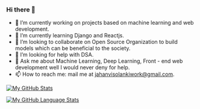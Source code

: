 ### Hi there 👋

<!--
**JAHANVISOLANKI5475/JAHANVISOLANKI5475** is a ✨ _special_ ✨ repository because its `README.md` (this file) appears on your GitHub profile.

Here are some ideas to get you started: -->

- 🔭 I’m currently working on projects based on  machine learning and web development.
- 🌱 I’m currently learning Django and Reactjs.
- 👯 I’m looking to collaborate on Open Source Organization to build models which can be beneficial to the society.
- 🤔 I’m looking for help with DSA.
- 💬 Ask me about Machine Learning, Deep Learning, Front - end web development well I would never deny for help.
- 📫 How to reach me: mail me at jahanvisolankiwork@gmail.com.



[![My GitHub Stats](https://github-readme-stats.vercel.app/api/?username=JAHANVISOLANKI5475&count_private=true&theme=tokyonight&showicons=true)]()                               

[![My GitHub Language Stats](https://github-readme-stats.vercel.app/api/top-langs/?username=JAHANVISOLANKI5475&langs_count=5&theme=tokyonight)]()







